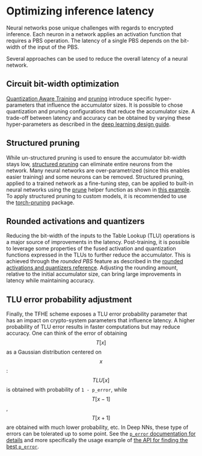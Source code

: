 # Optimizing inference latency

Neural networks pose unique challenges with regards to encrypted inference. Each neuron in a network applies an activation function that requires a PBS operation. The latency
of a single PBS depends on the bit-width of the input of the PBS.

Several approaches can be used to reduce the overall latency of a neural network.

## Circuit bit-width optimization

[Quantization Aware Training](../advanced-topics/quantization.md) and [pruning](../advanced-topics/pruning.md) introduce specific hyper-parameters that influence the accumulator sizes.
It is possible to chose quantization and pruning configurations that reduce the accumulator size. A trade-off between latency and accuracy can be obtained by varying these hyper-parameters as described in the [deep learning design guide](torch_support.md#configuring-quantization-parameters).

## Structured pruning

While un-structured pruning is used to ensure the accumulator bit-width stays low, [structured pruning](https://pytorch.org/docs/stable/generated/torch.nn.utils.prune.ln_structured.html) can eliminate entire neurons from the network. Many neural networks are over-parametrized (since this enables easier training) and some neurons can be removed. Structured pruning, applied to a trained network as a fine-tuning step, can be applied to built-in neural networks using the [prune](../developer-guide/api/concrete.ml.sklearn.base.md#method-prune) helper function as shown in [this example](../advanced_examples/FullyConnectedNeuralNetworkOnMNIST.ipynb). To apply structured pruning to
custom models, it is recommended to use the [torch-pruning](https://github.com/VainF/Torch-Pruning) package.

## Rounded activations and quantizers

Reducing the bit-width of the inputs to the Table Lookup (TLU) operations is a major source of improvements in the latency. Post-training,
it is possible to leverage some properties of the fused activation and quantization functions expressed in the TLUs to
further reduce the accumulator. This is achieved through the _rounded PBS_ feature as described in the [rounded activations and quantizers reference](../advanced-topics/advanced_features.md#rounded-activations-and-quantizers). Adjusting the rounding amount, relative to the initial accumulator size, can bring large improvements in latency while maintaining accuracy.

## TLU error probability adjustment

Finally, the TFHE scheme exposes a TLU error probability parameter that has an impact on crypto-system parameters that influence latency. A higher probability of TLU error results in faster computations but may reduce accuracy. One can think of the error of obtaining $$T[x]$$ as a Gaussian distribution centered on $$x$$: $$TLU[x]$$ is obtained with probability of `1 - p_error`, while $$T[x-1]$$, $$T[x+1]$$ are obtained with much lower probability, etc. In Deep NNs, these type of errors can be tolerated up to some point. See the [`p_error` documentation for details](../advanced-topics/advanced_features.md#approximate-computations) and more specifically the usage example of [the API for finding the best `p_error`](../advanced-topics/advanced_features.md#searching-for-the-best-error-probability).
